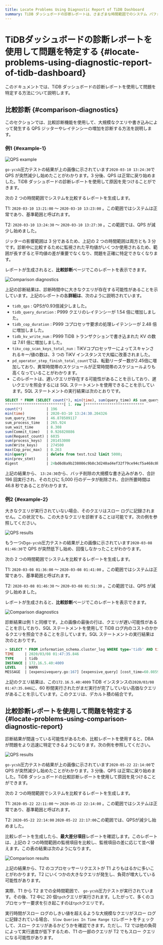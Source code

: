 ```yaml
---
title: Locate Problems Using Diagnostic Report of TiDB Dashboard
summary: TiDB ダッシュボードの診断レポートは、さまざまな時間範囲でのシステム パフォーマンスを比較することで、問題を特定するのに役立ちます。QPS の低下、レイテンシーの増加、クエリの低速化などの問題を特定し、詳細な分析と SQL ステートメントを提供して、さらに調査できるようにします。この比較レポートは、パフォーマンスの問題を迅速に特定して対処するために不可欠です。
---
```


# TiDBダッシュボードの診断レポートを使用して問題を特定する {#locate-problems-using-diagnostic-report-of-tidb-dashboard}

このドキュメントでは、TiDB ダッシュボードの診断レポートを使用して問題を特定する方法について説明します。

## 比較診断 {#comparison-diagnostics}

このセクションでは、比較診断機能を使用して、大規模なクエリや書き込みによって発生する QPS ジッターやレイテンシーの増加を診断する方法を説明します。

### 例1 {#example-1}

![QPS example](https://download.pingcap.com/images/docs/dashboard/dashboard-diagnostics-usage1.png)

`go-ycsb`圧力テストの結果が上の画像に示されています`2020-03-10 13:24:30`で QPS が突然減少し始めたことがわかります。3 分後、QPS は正常に戻り始めました。TiDB ダッシュボードの診断レポートを使用して原因を見つけることができます。

次の 2 つの時間範囲でシステムを比較するレポートを生成します。

T1: `2020-03-10 13:21:00` ～ `2020-03-10 13:23:00` 。この範囲ではシステムは正常であり、基準範囲と呼ばれます。

T2: `2020-03-10 13:24:30` ～ `2020-03-10 13:27:30` 。この範囲では、QPS が減少し始めました。

ジッターの影響範囲は 3 分であるため、上記の 2 つの時間範囲は両方とも 3 分です。診断中に比較するために監視された平均値がいくつか使用されるため、範囲が長すぎると平均値の差が重要でなくなり、問題を正確に特定できなくなります。

レポートが生成されると、**比較診断**ページでこのレポートを表示できます。

![Comparison diagnostics](https://download.pingcap.com/images/docs/dashboard/dashboard-diagnostics-usage2.png)

上記の診断結果は、診断時間中に大きなクエリが存在する可能性があることを示しています。上記のレポートの各**詳細は**、次のように説明されています。

-   `tidb_qps` : QPSが0.93倍減少しました。
-   `tidb_query_duration` : P999 クエリのレイテンシーが 1.54 倍に増加しました。
-   `tidb_cop_duration` : P999 コプロセッサ要求の処理レイテンシーが 2.48 倍に増加しました。
-   `tidb_kv_write_num` : P999 TiDB トランザクションで書き込まれた KV の数は 7.61 倍に増加しました。
-   `tikv_cop_scan_keys_total_nun` : TiKVコプロセッサーによってスキャンされるキー/値の数は、3 つの TiKV インスタンスで大幅に改善されました。
-   `pd_operator_step_finish_total_count`では、転勤リーダー数が2.45倍に増加しており、異常時間帯のスケジュールが正常時間帯のスケジュールよりも高くなっていることがわかります。
-   このレポートは、遅いクエリが存在する可能性があることを示しており、遅いクエリを照会するには SQL ステートメントを使用できることを示しています。SQL ステートメントの実行結果は次のとおりです。

```sql
SELECT * FROM (SELECT count(*), min(time), sum(query_time) AS sum_query_time, sum(Process_time) AS sum_process_time, sum(Wait_time) AS sum_wait_time, sum(Commit_time), sum(Request_count), sum(process_keys), sum(Write_keys), max(Cop_proc_max), min(query),min(prev_stmt), digest FROM information_schema.CLUSTER_SLOW_QUERY WHERE time >= '2020-03-10 13:24:30' AND time < '2020-03-10 13:27:30' AND Is_internal = false GROUP BY digest) AS t1 WHERE t1.digest NOT IN (SELECT digest FROM information_schema.CLUSTER_SLOW_QUERY WHERE time >= '2020-03-10 13:21:00' AND time < '2020-03-10 13:24:00' GROUP BY digest) ORDER BY t1.sum_query_time DESC limit 10\G
***************************[ 1. row ]***************************
count(*)           | 196
min(time)          | 2020-03-10 13:24:30.204326
sum_query_time     | 46.878509117
sum_process_time   | 265.924
sum_wait_time      | 8.308
sum(Commit_time)   | 0.926820886
sum(Request_count) | 6035
sum(process_keys)  | 201453000
sum(Write_keys)    | 274500
max(Cop_proc_max)  | 0.263
min(query)         | delete from test.tcs2 limit 5000;
min(prev_stmt)     |
digest             | 24bd6d8a9b238086c9b8c3d240ad4ef32f79ce94cf5a468c0b8fe1eb5f8d03df
```

上記の結果から、 `13:24:30`から、バッチ削除の大規模な書き込みがあり、合計 196 回実行され、そのたびに 5,000 行のデータが削除され、合計所要時間は 46.8 秒であることがわかります。

### 例2 {#example-2}

大きなクエリが実行されていない場合、そのクエリはスロー ログに記録されません。この状況でも、この大きなクエリを診断することは可能です。次の例を参照してください。

![QPS results](https://download.pingcap.com/images/docs/dashboard/dashboard-diagnostics-usage3.png)

もう一つの`go-ycsb`圧力テストの結果が上の画像に示されています`2020-03-08 01:46:30`で QPS が突然低下し始め、回復しなかったことがわかります。

次の 2 つの時間範囲でシステムを比較するレポートを生成します。

T1: `2020-03-08 01:36:00` ～ `2020-03-08 01:41:00` 。この範囲ではシステムは正常であり、基準範囲と呼ばれます。

T2: `2020-03-08 01:46:30` ～ `2020-03-08 01:51:30` 。この範囲では、QPS が減少し始めました。

レポートが生成されると、**比較診断**ページでこのレポートを表示できます。

![Comparison diagnostics](https://download.pingcap.com/images/docs/dashboard/dashboard-diagnostics-usage4.png)

診断結果は例 1 と同様です。上の画像の最後の行は、クエリが遅い可能性があることを示しており、SQL ステートメントを使用して TiDB ログ内のコストのかかるクエリを照会できることを示しています。SQL ステートメントの実行結果は次のとおりです。

```sql
> SELECT * FROM information_schema.cluster_log WHERE type='tidb' AND time >= '2020-03-08 01:46:30' AND time < '2020-03-08 01:51:30' AND level = 'warn' AND message LIKE '%expensive_query%'\G
TIME     | 2020/03/08 01:47:35.846
TYPE     | tidb
INSTANCE | 172.16.5.40:4009
LEVEL    | WARN
MESSAGE  | [expensivequery.go:167] [expensive_query] [cost_time=60.085949605s] [process_time=2.52s] [wait_time=2.52s] [request_count=9] [total_keys=996009] [process_keys=996000] [num_cop_tasks=9] [process_avg_time=0.28s] [process_p90_time=0.344s] [process_max_time=0.344s] [process_max_addr=172.16.5.40:20150] [wait_avg_time=0.000777777s] [wait_p90_time=0.003s] [wait_max_time=0.003s] [wait_max_addr=172.16.5.40:20150] [stats=t_wide:pseudo] [conn_id=19717] [user=root] [database=test] [table_ids="[80,80]"] [txn_start_ts=415132076148785201] [mem_max="23583169 Bytes (22.490662574768066 MB)"] [sql="select count(*) from t_wide as t1 join t_wide as t2 where t1.c0>t2.c1 and t1.c2>0"]
```

上記のクエリ結果は、この`172.16.5.40:4009` TiDB インスタンスの`2020/03/08 01:47:35.846`に、60 秒間実行されたがまだ実行が完了していない高価なクエリがあることを示しています。このクエリは、デカルト積の結合です。

## 比較診断レポートを使用して問題を特定する {#locate-problems-using-comparison-diagnostic-report}

診断結果が間違っている可能性があるため、比較レポートを使用すると、DBA が問題をより迅速に特定できるようになります。次の例を参照してください。

![QPS results](https://download.pingcap.com/images/docs/dashboard/dashboard-diagnostics-usage5.png)

`go-ycsb`圧力テストの結果が上の画像に示されています`2020-05-22 22:14:00`で QPS が突然減少し始めたことがわかります。3 分後、QPS は正常に戻り始めました。TiDB ダッシュボードの比較診断レポートを使用して原因を見つけることができます。

次の 2 つの時間範囲でシステムを比較するレポートを生成します。

T1: `2020-05-22 22:11:00` ～ `2020-05-22 22:14:00` 。この範囲ではシステムは正常であり、基準範囲と呼ばれます。

T2: `2020-05-22 22:14:00` `2020-05-22 22:17:00`この範囲では、QPSが減少し始めました。

比較レポートを生成したら、**最大差分項目**レポートを確認します。このレポートは、上記の 2 つの時間範囲の監視項目を比較し、監視項目の差に応じて並べ替えます。この表の結果は次のようになります。

![Comparison results](https://download.pingcap.com/images/docs/dashboard/dashboard-diagnostics-usage6.png)

上記の結果から、T2 のコプロセッサーリクエストが T1 よりもはるかに多いことがわかります。T2 にいくつかの大きなクエリが発生し、負荷が増大している可能性があります。

実際、T1 から T2 までの全時間範囲で、 `go-ycsb`圧力テストが実行されています。その後、T2 中に 20 個`tpch`クエリが実行されます。したがって、多くのコプロセッサー要求を引き起こすのは`tpch`クエリです。

実行時間がスロー ログのしきい値を超えるような大規模なクエリがスロー ログに記録されている場合、 `Slow Queries In Time Range t2`レポートをチェックして、スロー クエリがあるかどうかを確認できます。ただし、T2 では他の負荷によって実行速度が低下するため、T1 の一部のクエリが T2 でもスロー クエリになる可能性があります。
